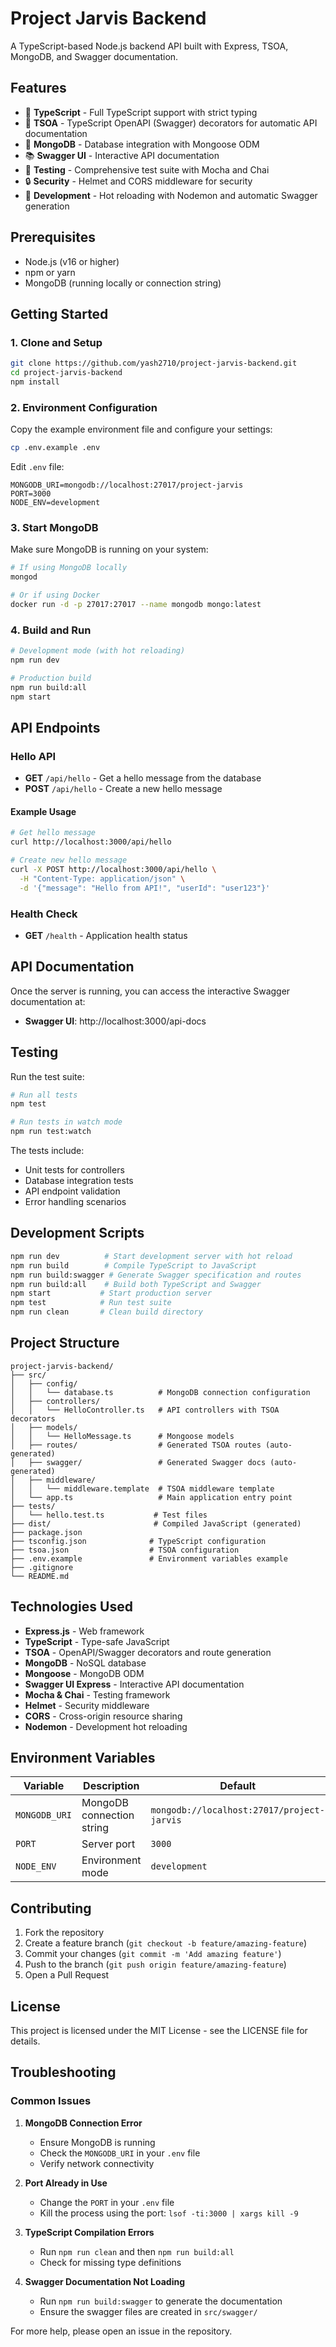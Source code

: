 # Project Jarvis Backend

A TypeScript-based Node.js backend API built with Express, TSOA, MongoDB, and Swagger documentation.

## Features

- 🚀 **TypeScript** - Full TypeScript support with strict typing
- 📝 **TSOA** - TypeScript OpenAPI (Swagger) decorators for automatic API documentation
- 🍃 **MongoDB** - Database integration with Mongoose ODM
- 📚 **Swagger UI** - Interactive API documentation
- 🧪 **Testing** - Comprehensive test suite with Mocha and Chai
- 🔒 **Security** - Helmet and CORS middleware for security
- 🔄 **Development** - Hot reloading with Nodemon and automatic Swagger generation

## Prerequisites

- Node.js (v16 or higher)
- npm or yarn
- MongoDB (running locally or connection string)

## Getting Started

### 1. Clone and Setup

```bash
git clone https://github.com/yash2710/project-jarvis-backend.git
cd project-jarvis-backend
npm install
```

### 2. Environment Configuration

Copy the example environment file and configure your settings:

```bash
cp .env.example .env
```

Edit `.env` file:

```env
MONGODB_URI=mongodb://localhost:27017/project-jarvis
PORT=3000
NODE_ENV=development
```

### 3. Start MongoDB

Make sure MongoDB is running on your system:

```bash
# If using MongoDB locally
mongod

# Or if using Docker
docker run -d -p 27017:27017 --name mongodb mongo:latest
```

### 4. Build and Run

```bash
# Development mode (with hot reloading)
npm run dev

# Production build
npm run build:all
npm start
```

## API Endpoints

### Hello API

- **GET** `/api/hello` - Get a hello message from the database
- **POST** `/api/hello` - Create a new hello message

#### Example Usage

```bash
# Get hello message
curl http://localhost:3000/api/hello

# Create new hello message
curl -X POST http://localhost:3000/api/hello \
  -H "Content-Type: application/json" \
  -d '{"message": "Hello from API!", "userId": "user123"}'
```

### Health Check

- **GET** `/health` - Application health status

## API Documentation

Once the server is running, you can access the interactive Swagger documentation at:

- **Swagger UI**: http://localhost:3000/api-docs

## Testing

Run the test suite:

```bash
# Run all tests
npm test

# Run tests in watch mode
npm run test:watch
```

The tests include:
- Unit tests for controllers
- Database integration tests
- API endpoint validation
- Error handling scenarios

## Development Scripts

```bash
npm run dev          # Start development server with hot reload
npm run build        # Compile TypeScript to JavaScript
npm run build:swagger # Generate Swagger specification and routes
npm run build:all    # Build both TypeScript and Swagger
npm start           # Start production server
npm test            # Run test suite
npm run clean       # Clean build directory
```

## Project Structure

```
project-jarvis-backend/
├── src/
│   ├── config/
│   │   └── database.ts          # MongoDB connection configuration
│   ├── controllers/
│   │   └── HelloController.ts   # API controllers with TSOA decorators
│   ├── models/
│   │   └── HelloMessage.ts      # Mongoose models
│   ├── routes/                  # Generated TSOA routes (auto-generated)
│   ├── swagger/                 # Generated Swagger docs (auto-generated)
│   ├── middleware/
│   │   └── middleware.template  # TSOA middleware template
│   └── app.ts                   # Main application entry point
├── tests/
│   └── hello.test.ts           # Test files
├── dist/                       # Compiled JavaScript (generated)
├── package.json
├── tsconfig.json              # TypeScript configuration
├── tsoa.json                  # TSOA configuration
├── .env.example               # Environment variables example
├── .gitignore
└── README.md
```

## Technologies Used

- **Express.js** - Web framework
- **TypeScript** - Type-safe JavaScript
- **TSOA** - OpenAPI/Swagger decorators and route generation
- **MongoDB** - NoSQL database
- **Mongoose** - MongoDB ODM
- **Swagger UI Express** - Interactive API documentation
- **Mocha & Chai** - Testing framework
- **Helmet** - Security middleware
- **CORS** - Cross-origin resource sharing
- **Nodemon** - Development hot reloading

## Environment Variables

| Variable | Description | Default |
|----------|-------------|---------|
| `MONGODB_URI` | MongoDB connection string | `mongodb://localhost:27017/project-jarvis` |
| `PORT` | Server port | `3000` |
| `NODE_ENV` | Environment mode | `development` |

## Contributing

1. Fork the repository
2. Create a feature branch (`git checkout -b feature/amazing-feature`)
3. Commit your changes (`git commit -m 'Add amazing feature'`)
4. Push to the branch (`git push origin feature/amazing-feature`)
5. Open a Pull Request

## License

This project is licensed under the MIT License - see the LICENSE file for details.

## Troubleshooting

### Common Issues

1. **MongoDB Connection Error**
   - Ensure MongoDB is running
   - Check the `MONGODB_URI` in your `.env` file
   - Verify network connectivity

2. **Port Already in Use**
   - Change the `PORT` in your `.env` file
   - Kill the process using the port: `lsof -ti:3000 | xargs kill -9`

3. **TypeScript Compilation Errors**
   - Run `npm run clean` and then `npm run build:all`
   - Check for missing type definitions

4. **Swagger Documentation Not Loading**
   - Run `npm run build:swagger` to generate the documentation
   - Ensure the swagger files are created in `src/swagger/`

For more help, please open an issue in the repository.
